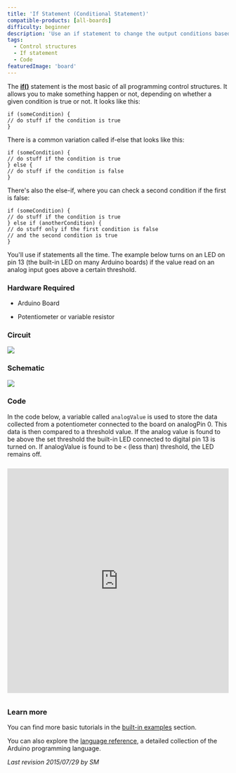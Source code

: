```yaml
---
title: 'If Statement (Conditional Statement)'
compatible-products: [all-boards]
difficulty: beginner
description: 'Use an if statement to change the output conditions based on changing the input conditions.'
tags:
  - Control structures
  - If statement
  - Code
featuredImage: 'board'
---
```


The [**if()**](https://www.arduino.cc/en/Reference/If) statement is the most basic of all programming control structures.  It allows you to make something happen or not, depending on whether a given condition is true or not.  It looks like this:

```arduino
if (someCondition) {
// do stuff if the condition is true
}
```

There is a common variation called if-else that looks like this:

```arduino
if (someCondition) {
// do stuff if the condition is true
} else {
// do stuff if the condition is false
}
```

There's also the else-if, where you can check a second condition if the first is false:

```arduino
if (someCondition) {
// do stuff if the condition is true
} else if (anotherCondition) {
// do stuff only if the first condition is false
// and the second condition is true
}
```

You'll use if statements all the time.  The example below turns on an LED on pin 13 (the built-in LED on many Arduino boards) if the value read on an analog input goes above a certain threshold.

### Hardware Required

- Arduino Board

- Potentiometer or variable resistor

### Circuit


![](assets/circuit.png)


### Schematic


![](assets/schematic.png)

### Code

In the code below, a variable called `analogValue` is used to store the data collected from a potentiometer connected to the board on analogPin 0. This data is then compared to a threshold value. If the analog value is found to be above the set threshold the built-in LED connected to digital pin 13 is turned on. If analogValue is found to be `<` (less than) threshold, the LED remains off.

<iframe src='https://create.arduino.cc/example/builtin/05.Control%5CIfStatementConditional/IfStatementConditional/preview?embed&snippet' style='height:510px;width:100%;margin:10px 0' frameborder='0'></iframe>

### Learn more

You can find more basic tutorials in the [built-in examples](/built-in-examples) section.

You can also explore the [language reference](https://www.arduino.cc/reference/en/), a detailed collection of the Arduino programming language.

*Last revision 2015/07/29 by SM*